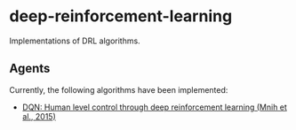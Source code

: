 # deep-reinforcement-learning

Implementations of DRL algorithms. 

## Agents

Currently, the following algorithms have been implemented:

* [DQN: Human level control through deep reinforcement learning (Mnih et al., 2015)](https://deepmind.com/research/dqn/)
